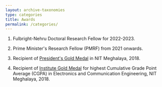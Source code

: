 ```yaml
---
layout: archive-taxonomies
type: categories
title: Awards
permalink: /categories/
---
```

1. Fulbright-Nehru Doctoral Research Fellow for 2022-2023.


2. Prime Minister's Research Fellow (PMRF) from 2021 onwards.


3. Recipient of [President's Gold Medal][p_gold] in NIT Meghalaya, 2018.


4. Recipient of [Institute Gold Medal][i_gold] for highest Cumulative Grade Point Average (CGPA) in Electronics and Communication Engineering, NIT Meghalaya, 2018. 

[p_gold]: https://nitm.ac.in/convocation2018/doc/president_gold.pdf
[i_gold]: https://nitm.ac.in/convocation2018/doc/inst_gold.pdf